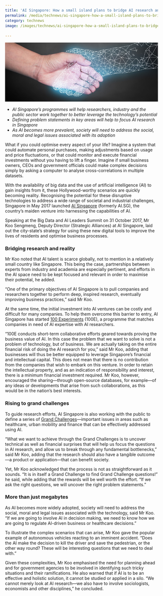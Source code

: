 ```yaml
---
title: 'AI Singapore: How a small island plans to bridge AI research and reality'
permalink: /media/technews/ai-singapore-how-a-small-island-plans-to-bridge-ai-research-and-reality
category: technews
image: /images/technews/ai-singapore-how-a-small-island-plans-to-bridge-ai-research-and-reality-part-1.png

---
```



![AI Singapore: How a small island plans to bridge AI research and reality](/images/technews/ai-singapore-how-a-small-island-plans-to-bridge-ai-research-and-reality-part-1.png)

* *AI Singapore’s programmes will help researchers, industry and the public sector work together to better leverage the technology’s potential*
* *Defining problem statements in key areas will help to focus AI research in Singapore*
* *As AI becomes more prevalent, society will need to address the social, moral and legal issues associated with its adoption*

What if you could optimise every aspect of your life? Imagine a system that could automate personal purchases, making adjustments based on usage and price fluctuations, or that could monitor and execute financial investments without you having to lift a finger. Imagine if small business owners, CEOs and government officials could make complex decisions simply by asking a computer to analyse cross-correlations in multiple datasets.

With the availability of big data and the use of artificial intelligence (AI) to gain insights from it, these Hollywood-worthy scenarios are quickly becoming reality. Recognising the potential for these disruptive technologies to address a wide range of societal and industrial challenges, Singapore in May 2017 launched [AI Singapore](https://www.aisingapore.org/) (formerly AI.SG), the country’s maiden venture into harnessing the capabilities of AI.

Speaking at the Big Data and AI Leaders Summit on 31 October 2017, Mr Koo Sengmeng, Deputy Director (Strategic Alliances) at AI Singapore, laid out the city-state’s strategy for using these new digital tools to improve the lives of residents and optimise business processes. 

### **Bridging research and reality**
Mr Koo noted that AI talent is scarce globally, not to mention in a relatively small country like Singapore. This being the case, partnerships between experts from industry and academia are especially pertinent, and efforts in the AI space need to be kept focused and relevant in order to maximise their potential, he added.  

“One of the primary objectives of AI Singapore is to pull companies and researchers together to perform deep, inspired research, eventually improving business practices,” said Mr Koo. 

At the same time, the initial investment into AI ventures can be costly and difficult for many companies. To help them overcome this barrier to entry, AI Singapore has started [100 Experiments](https://www.aisingapore.org/100e/) (100E), a programme that matches companies in need of AI expertise with AI researchers.

“100E conducts short-term collaborative efforts geared towards proving the business value of AI. In this case the problem that we want to solve is not a problem of technology, but of business. We are actually taking on the entire financial risk of doing the AI research for you,” said Mr Koo, adding that businesses will thus be better equipped to leverage Singapore’s financial and intellectual capital.
This does not mean that there is no contribution from the companies that wish to embark on this venture. In order to retain the intellectual property, and as an indication of responsibility and interest, there is a minimum financial investment required. Mr Koo, however, encouraged the sharing—through open-source databases, for example—of any ideas or developments that arise from such collaborations, as this would be in the nation’s best interests. 

### **Rising to grand challenges**
To guide research efforts, AI Singapore is also working with the public to define a series of [Grand Challenges](https://www.aisingapore.org/grandchallenge/)—important issues in areas such as healthcare, urban mobility and finance that can be effectively addressed using AI. 

“What we want to achieve through the Grand Challenges is to uncover technical as well as financial surprises that will help us focus the questions in AI research, and allow us to break through any fundamental bottlenecks,” said Mr Koo, adding that the research should also have a tangible outcome—a product or application—that can benefit society. 

Yet, Mr Koo acknowledged that the process is not as straightforward as it sounds. “It is in itself a Grand Challenge to find Grand Challenge questions!” he said, while adding that the rewards will be well worth the effort. “If we ask the right questions, we will uncover the right problem statements.” 

### **More than just megabytes**
As AI becomes more widely adopted, society will need to address the social, moral and legal issues associated with the technology, said Mr Koo. “If we are going to involve AI in decision making, we need to know how we are going to regulate AI-driven business or healthcare decisions.” 

To illustrate the complex scenarios that can arise, Mr Koo gave the popular example of autonomous vehicles reacting to an imminent accident. “Does the AI make the decision to kill the driver and save the pedestrian, or the other way round? These will be interesting questions that we need to deal with.” 

Given these complexities, Mr Koo emphasised the need for planning ahead and for government agencies to be involved in identifying such tricky situations and their ramifications. He also warned that if AI is to be an effective and holistic solution, it cannot be studied or applied in a silo. “We cannot merely look at AI research—we also have to involve sociologists, economists and other disciplines,” he concluded. 
